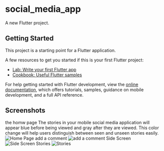 # social_media_app

A new Flutter project.

## Getting Started

This project is a starting point for a Flutter application.

A few resources to get you started if this is your first Flutter project:

- [Lab: Write your first Flutter app](https://docs.flutter.dev/get-started/codelab)
- [Cookbook: Useful Flutter samples](https://docs.flutter.dev/cookbook)

For help getting started with Flutter development, view the
[online documentation](https://docs.flutter.dev/), which offers tutorials,
samples, guidance on mobile development, and a full API reference.

## Screenshots
the homw page 
The stories in your mobile social media application will appear blue before being viewed and gray after they are viewed. This color change will help users distinguish between seen and unseen stories easily.
![Home Page](Screenshot_1729422799.png)
add a comment
![add a comment](Screenshot_1729422854.png)
Side Screen
![Side Screen](Screenshot_1729422818.png)
Stories
![Stories](Screenshot_1729422864.png)
